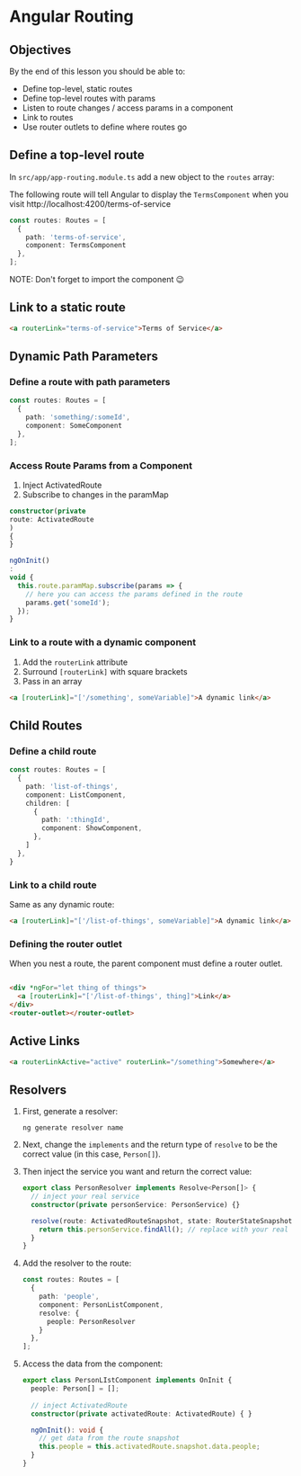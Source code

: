 # Angular Routing

## Objectives

By the end of this lesson you should be able to:

- Define top-level, static routes
- Define top-level routes with params
- Listen to route changes / access params in a component
- Link to routes
- Use router outlets to define where routes go

## Define a top-level route

In `src/app/app-routing.module.ts` add a new object to the `routes` array:

The following route will tell Angular to display the `TermsComponent` when you
visit http://localhost:4200/terms-of-service

```typescript
const routes: Routes = [
  {
    path: 'terms-of-service',
    component: TermsComponent
  },
];
```

NOTE: Don't forget to import the component 😉

## Link to a static route

```html
<a routerLink="terms-of-service">Terms of Service</a>
```

## Dynamic Path Parameters

### Define a route with path parameters

```typescript
const routes: Routes = [
  {
    path: 'something/:someId',
    component: SomeComponent
  },
];
```

### Access Route Params from a Component

1. Inject ActivatedRoute
1. Subscribe to changes in the paramMap

```typescript
constructor(private
route: ActivatedRoute
)
{
}

ngOnInit()
:
void {
  this.route.paramMap.subscribe(params => {
    // here you can access the params defined in the route
    params.get('someId');
  });
}
```

### Link to a route with a dynamic component

1. Add the `routerLink` attribute
1. Surround `[routerLink]` with square brackets
1. Pass in an array

```html
<a [routerLink]="['/something', someVariable]">A dynamic link</a>
```

## Child Routes

### Define a child route

```typescript
const routes: Routes = [
  {
    path: 'list-of-things',
    component: ListComponent,
    children: [
      {
        path: ':thingId',
        component: ShowComponent,
      },
    ]
  },
}
```

### Link to a child route

Same as any dynamic route:

```html
<a [routerLink]="['/list-of-things', someVariable]">A dynamic link</a>
```

### Defining the router outlet

When you nest a route, the parent component must define a router outlet.

```html

<div *ngFor="let thing of things">
  <a [routerLink]="['/list-of-things', thing]">Link</a>
</div>
<router-outlet></router-outlet>
```

## Active Links

```html
<a routerLinkActive="active" routerLink="/something">Somewhere</a>
```

## Resolvers

1. First, generate a resolver:
    ```
    ng generate resolver name
    ```

1. Next, change the `implements` and the return type of `resolve` to be the correct value (in this case, `Person[]`).
1. Then inject the service you want and return the correct value:
    ```typescript
    export class PersonResolver implements Resolve<Person[]> {
      // inject your real service
      constructor(private personService: PersonService) {}
    
      resolve(route: ActivatedRouteSnapshot, state: RouterStateSnapshot): Observable<Person[]> {
        return this.personService.findAll(); // replace with your real service call
      }
    }
    ```
1. Add the resolver to the route:
    ```typescript
    const routes: Routes = [
      {
        path: 'people',
        component: PersonListComponent,
        resolve: {
          people: PersonResolver
        }
      },
    ];
    ```
1. Access the data from the component:
    ```typescript
    export class PersonLIstComponent implements OnInit {
      people: Person[] = [];
      
      // inject ActivatedRoute
      constructor(private activatedRoute: ActivatedRoute) { }
    
      ngOnInit(): void {
        // get data from the route snapshot
        this.people = this.activatedRoute.snapshot.data.people;
      }
    }
    ```
